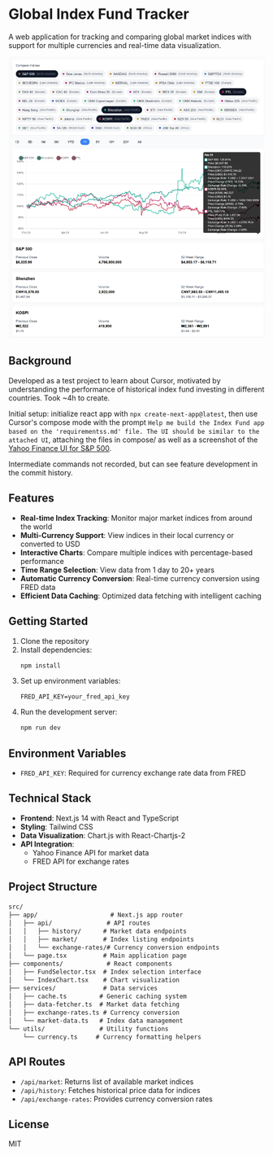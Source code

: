 # Global Index Fund Tracker

A web application for tracking and comparing global market indices with support for multiple currencies and real-time data visualization.

![Screenshot](readme.png "Screenshot")

## Background

Developed as a test project to learn about Cursor, motivated by understanding the performance of historical index fund investing in different countries. Took ~4h to create.

Initial setup: initialize react app with `npx create-next-app@latest`, then use Cursor's compose mode with the prompt `Help me build the Index Fund app based on the 'requirementss.md' file. The UI should be similar to the attached UI`, attaching the files in compose/ as well as a screenshot of the [Yahoo Finance UI for S&P 500](https://finance.yahoo.com/quote/%5EGSPC/).

Intermediate commands not recorded, but can see feature development in the commit history.

## Features

- **Real-time Index Tracking**: Monitor major market indices from around the world
- **Multi-Currency Support**: View indices in their local currency or converted to USD
- **Interactive Charts**: Compare multiple indices with percentage-based performance
- **Time Range Selection**: View data from 1 day to 20+ years
- **Automatic Currency Conversion**: Real-time currency conversion using FRED data
- **Efficient Data Caching**: Optimized data fetching with intelligent caching

## Getting Started

1. Clone the repository
2. Install dependencies:
   ```bash
   npm install
   ```
3. Set up environment variables:
   ```
   FRED_API_KEY=your_fred_api_key
   ```
4. Run the development server:
   ```bash
   npm run dev
   ```

## Environment Variables

- `FRED_API_KEY`: Required for currency exchange rate data from FRED

## Technical Stack

- **Frontend**: Next.js 14 with React and TypeScript
- **Styling**: Tailwind CSS
- **Data Visualization**: Chart.js with React-Chartjs-2
- **API Integration**: 
  - Yahoo Finance API for market data
  - FRED API for exchange rates

## Project Structure

```
src/
├── app/                    # Next.js app router
│   ├── api/               # API routes
│   │   ├── history/      # Market data endpoints
│   │   ├── market/       # Index listing endpoints
│   │   └── exchange-rates/# Currency conversion endpoints
│   └── page.tsx          # Main application page
├── components/            # React components
│   ├── FundSelector.tsx  # Index selection interface
│   └── IndexChart.tsx    # Chart visualization
├── services/             # Data services
│   ├── cache.ts         # Generic caching system
│   ├── data-fetcher.ts  # Market data fetching
│   ├── exchange-rates.ts # Currency conversion
│   └── market-data.ts   # Index data management
└── utils/               # Utility functions
    └── currency.ts     # Currency formatting helpers
```

## API Routes

- `/api/market`: Returns list of available market indices
- `/api/history`: Fetches historical price data for indices
- `/api/exchange-rates`: Provides currency conversion rates

## License

MIT
